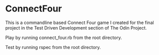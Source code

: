 # ConnectFour

This is a commandline based Connect Four game I created for the final project in the Test Driven Development section of The Odin Project.

Play by running connect_four.rb from the root directory.

Test by running rspec from the root directory.